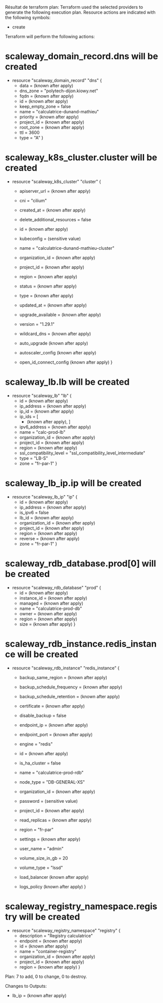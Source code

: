 

Résultat de terraform plan:
Terraform used the selected providers to generate the following execution plan. Resource actions are indicated with the following symbols:
  + create

Terraform will perform the following actions:

  # scaleway_domain_record.dns will be created
  + resource "scaleway_domain_record" "dns" {
      + data            = (known after apply)
      + dns_zone        = "polytech-dijon.kiowy.net"
      + fqdn            = (known after apply)
      + id              = (known after apply)
      + keep_empty_zone = false
      + name            = "calculatrice-dunand-mathieu"
      + priority        = (known after apply)
      + project_id      = (known after apply)
      + root_zone       = (known after apply)
      + ttl             = 3600
      + type            = "A"
    }

  # scaleway_k8s_cluster.cluster will be created
  + resource "scaleway_k8s_cluster" "cluster" {
      + apiserver_url               = (known after apply)
      + cni                         = "cilium"
      + created_at                  = (known after apply)
      + delete_additional_resources = false
      + id                          = (known after apply)
      + kubeconfig                  = (sensitive value)
      + name                        = "calculatrice-dunand-mathieu-cluster"
      + organization_id             = (known after apply)
      + project_id                  = (known after apply)
      + region                      = (known after apply)
      + status                      = (known after apply)
      + type                        = (known after apply)
      + updated_at                  = (known after apply)
      + upgrade_available           = (known after apply)
      + version                     = "1.29.1"
      + wildcard_dns                = (known after apply)

      + auto_upgrade (known after apply)

      + autoscaler_config (known after apply)

      + open_id_connect_config (known after apply)
    }

  # scaleway_lb.lb will be created
  + resource "scaleway_lb" "lb" {
      + id                      = (known after apply)
      + ip_address              = (known after apply)
      + ip_id                   = (known after apply)
      + ip_ids                  = [
          + (known after apply),
        ]
      + ipv6_address            = (known after apply)
      + name                    = "calc-prod-lb"
      + organization_id         = (known after apply)
      + project_id              = (known after apply)
      + region                  = (known after apply)
      + ssl_compatibility_level = "ssl_compatibility_level_intermediate"
      + type                    = "LB-S"
      + zone                    = "fr-par-1"
    }

  # scaleway_lb_ip.ip will be created
  + resource "scaleway_lb_ip" "ip" {
      + id              = (known after apply)
      + ip_address      = (known after apply)
      + is_ipv6         = false
      + lb_id           = (known after apply)
      + organization_id = (known after apply)
      + project_id      = (known after apply)
      + region          = (known after apply)
      + reverse         = (known after apply)
      + zone            = "fr-par-1"
    }

  # scaleway_rdb_database.prod[0] will be created
  + resource "scaleway_rdb_database" "prod" {
      + id          = (known after apply)
      + instance_id = (known after apply)
      + managed     = (known after apply)
      + name        = "calculatrice-prod-db"
      + owner       = (known after apply)
      + region      = (known after apply)
      + size        = (known after apply)
    }

  # scaleway_rdb_instance.redis_instance will be created
  + resource "scaleway_rdb_instance" "redis_instance" {
      + backup_same_region        = (known after apply)
      + backup_schedule_frequency = (known after apply)
      + backup_schedule_retention = (known after apply)
      + certificate               = (known after apply)
      + disable_backup            = false
      + endpoint_ip               = (known after apply)
      + endpoint_port             = (known after apply)
      + engine                    = "redis"
      + id                        = (known after apply)
      + is_ha_cluster             = false
      + name                      = "calculatrice-prod-rdb"
      + node_type                 = "DB-GENERAL-XS"
      + organization_id           = (known after apply)
      + password                  = (sensitive value)
      + project_id                = (known after apply)
      + read_replicas             = (known after apply)
      + region                    = "fr-par"
      + settings                  = (known after apply)
      + user_name                 = "admin"
      + volume_size_in_gb         = 20
      + volume_type               = "lssd"

      + load_balancer (known after apply)

      + logs_policy (known after apply)
    }

  # scaleway_registry_namespace.registry will be created
  + resource "scaleway_registry_namespace" "registry" {
      + description     = "Registry calculatrice"
      + endpoint        = (known after apply)
      + id              = (known after apply)
      + name            = "container-registry"
      + organization_id = (known after apply)
      + project_id      = (known after apply)
      + region          = (known after apply)
    }

Plan: 7 to add, 0 to change, 0 to destroy.

Changes to Outputs:
  + lb_ip = (known after apply)